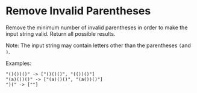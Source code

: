 # Remove Invalid Parentheses

Remove the minimum number of invalid parentheses in order to make the input string valid. Return all possible results.

Note: The input string may contain letters other than the parentheses ```(```and ```)```.


Examples:

```
"()())()" -> ["()()()", "(())()"]
"(a)())()" -> ["(a)()()", "(a())()"]
")(" -> [""]
```


